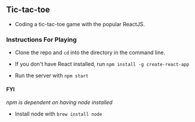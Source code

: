 ## Tic-tac-toe

- Coding a tic-tac-toe game with the popular ReactJS.

### Instructions For Playing

- Clone the repo and `cd` into the directory in the command line.

- If you don't have React installed, run `npm install -g create-react-app`

- Run the server with `npm start`

#### FYI

*npm is dependent on having node installed*

- Install node with `brew install node`
